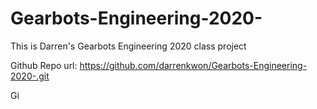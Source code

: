 # Gearbots-Engineering-2020-
This is Darren's Gearbots Engineering 2020 class project

Github Repo url: https://github.com/darrenkwon/Gearbots-Engineering-2020-.git

Gi
